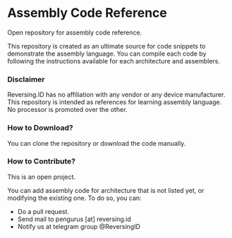 # Assembly Code Reference

Open repository for assembly code reference.

This repository is created as an ultimate source for code snippets to demonstrate the assembly language. You can compile each code by following the instructions available for each architecture and assemblers.

### Disclaimer

Reversing.ID has no affiliation with any vendor or any device manufacturer. This repository is intended as references for learning assembly language. No processor is promoted over the other.

### How to Download?

You can clone the repository or download the code manually.

### How to Contribute?

This is an open project.

You can add assembly code for architecture that is not listed yet, or modifying the existing one. To do so, you can:
- Do a pull request.
- Send mail to pengurus [at] reversing.id
- Notify us at telegram group @ReversingID

